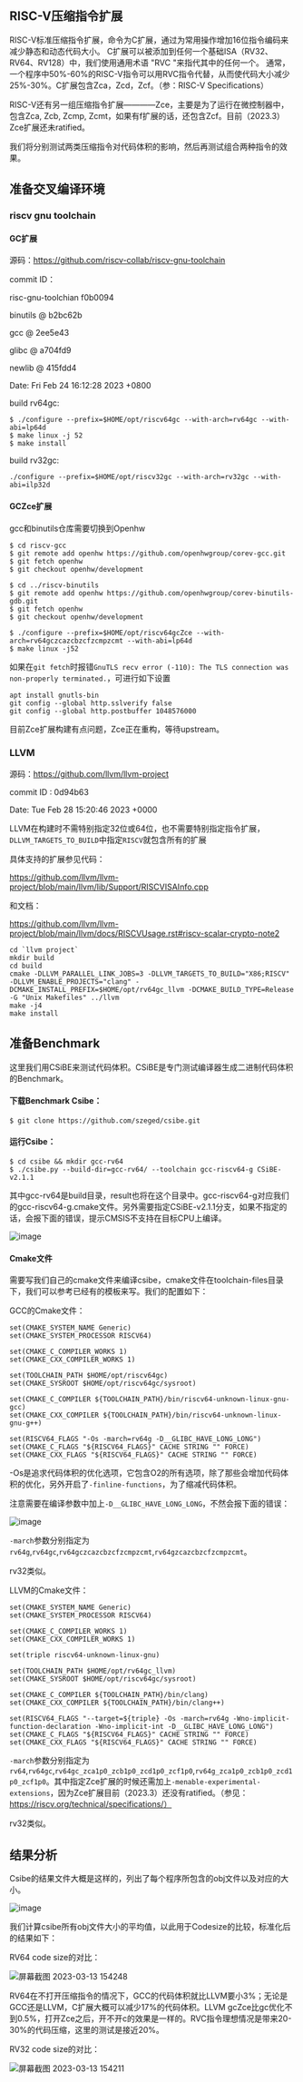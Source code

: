 ## RISC-V压缩指令扩展

RISC-V标准压缩指令扩展，命令为C扩展，通过为常用操作增加16位指令编码来减少静态和动态代码大小。 C扩展可以被添加到任何一个基础ISA（RV32、RV64、RV128）中，我们使用通用术语 "RVC "来指代其中的任何一个。 通常，一个程序中50%-60%的RISC-V指令可以用RVC指令代替，从而使代码大小减少25%-30%。C扩展包含Zca，Zcd，Zcf。（参：RISC-V Specifications）

RISC-V还有另一组压缩指令扩展————Zce，主要是为了运行在微控制器中，包含Zca, Zcb, Zcmp, Zcmt，如果有f扩展的话，还包含Zcf。目前（2023.3）Zce扩展还未ratified。

我们将分别测试两类压缩指令对代码体积的影响，然后再测试组合两种指令的效果。

## 准备交叉编译环境

### riscv gnu toolchain


#### GC扩展

源码：https://github.com/riscv-collab/riscv-gnu-toolchain

commit ID：

risc-gnu-toolchian f0b0094

binutils @ b2bc62b

gcc @ 2ee5e43

glibc @ a704fd9

newlib @ 415fdd4

Date:   Fri Feb 24 16:12:28 2023 +0800

build rv64gc:
```
$ ./configure --prefix=$HOME/opt/riscv64gc --with-arch=rv64gc --with-abi=lp64d
$ make linux -j 52
$ make install
```

build rv32gc:
```
./configure --prefix=$HOME/opt/riscv32gc --with-arch=rv32gc --with-abi=ilp32d
```

#### GCZce扩展

gcc和binutils仓库需要切换到Openhw

```
$ cd riscv-gcc
$ git remote add openhw https://github.com/openhwgroup/corev-gcc.git
$ git fetch openhw
$ git checkout openhw/development

$ cd ../riscv-binutils
$ git remote add openhw https://github.com/openhwgroup/corev-binutils-gdb.git
$ git fetch openhw
$ git checkout openhw/development

$ ./configure --prefix=$HOME/opt/riscv64gcZce --with-arch=rv64gczcazcbzcfzcmpzcmt --with-abi=lp64d
$ make linux -j52
```

如果在`git fetch`时报错`GnuTLS recv error (-110): The TLS connection was non-properly terminated.`，可进行如下设置
```
apt install gnutls-bin
git config --global http.sslverify false
git config --global http.postbuffer 1048576000
```

目前Zce扩展构建有点问题，Zce正在重构，等待upstream。

### LLVM

源码：https://github.com/llvm/llvm-project

commit ID : 0d94b63

Date:   Tue Feb 28 15:20:46 2023 +0000

LLVM在构建时不需特别指定32位或64位，也不需要特别指定指令扩展，`DLLVM_TARGETS_TO_BUILD`中指定`RISCV`就包含所有的扩展

具体支持的扩展参见代码：

https://github.com/llvm/llvm-project/blob/main/llvm/lib/Support/RISCVISAInfo.cpp

和文档：

https://github.com/llvm/llvm-project/blob/main/llvm/docs/RISCVUsage.rst#riscv-scalar-crypto-note2

```
cd `llvm project`
mkdir build
cd build
cmake -DLLVM_PARALLEL_LINK_JOBS=3 -DLLVM_TARGETS_TO_BUILD="X86;RISCV" -DLLVM_ENABLE_PROJECTS="clang" -DCMAKE_INSTALL_PREFIX=$HOME/opt/rv64gc_llvm -DCMAKE_BUILD_TYPE=Release -G "Unix Makefiles" ../llvm
make -j4
make install
```

## 准备Benchmark

这里我们用CSiBE来测试代码体积。CSiBE是专门测试编译器生成二进制代码体积的Benchmark。

#### 下载Benchmark Csibe：

```
$ git clone https://github.com/szeged/csibe.git
```

#### 运行Csibe：

```
$ cd csibe && mkdir gcc-rv64
$ ./csibe.py --build-dir=gcc-rv64/ --toolchain gcc-riscv64-g CSiBE-v2.1.1
```
其中gcc-rv64是build目录，result也将在这个目录中。gcc-riscv64-g对应我们的gcc-riscv64-g.cmake文件。另外需要指定CSiBE-v2.1.1分支，如果不指定的话，会报下面的错误，提示CMSIS不支持在目标CPU上编译。

![image](https://user-images.githubusercontent.com/26591790/224637944-59aa88ef-9ef8-4aef-b193-feab7afc41e9.png)

#### Cmake文件

需要写我们自己的cmake文件来编译csibe，cmake文件在toolchain-files目录下，我们可以参考已经有的模板来写。我们的配置如下：

GCC的Cmake文件：
```
set(CMAKE_SYSTEM_NAME Generic)
set(CMAKE_SYSTEM_PROCESSOR RISCV64)

set(CMAKE_C_COMPILER_WORKS 1)
set(CMAKE_CXX_COMPILER_WORKS 1)

set(TOOLCHAIN_PATH $HOME/opt/riscv64gc)
set(CMAKE_SYSROOT $HOME/opt/riscv64gc/sysroot)

set(CMAKE_C_COMPILER ${TOOLCHAIN_PATH}/bin/riscv64-unknown-linux-gnu-gcc)
set(CMAKE_CXX_COMPILER ${TOOLCHAIN_PATH}/bin/riscv64-unknown-linux-gnu-g++)

set(RISCV64_FLAGS "-Os -march=rv64g -D__GLIBC_HAVE_LONG_LONG")
set(CMAKE_C_FLAGS "${RISCV64_FLAGS}" CACHE STRING "" FORCE)
set(CMAKE_CXX_FLAGS "${RISCV64_FLAGS}" CACHE STRING "" FORCE)
```

-Os是追求代码体积的优化选项，它包含O2的所有选项，除了那些会增加代码体积的优化，另外开启了`-finline-functions`，为了缩减代码体积。

注意需要在编译参数中加上`-D__GLIBC_HAVE_LONG_LONG`，不然会报下面的错误：

![image](https://user-images.githubusercontent.com/26591790/224638072-cfdf80ce-75a1-4820-b470-601892e0d9ea.png)

`-march`参数分别指定为`rv64g`,`rv64gc`,`rv64gczcazcbzcfzcmpzcmt`,`rv64gzcazcbzcfzcmpzcmt`。

rv32类似。

LLVM的Cmake文件：
```
set(CMAKE_SYSTEM_NAME Generic)
set(CMAKE_SYSTEM_PROCESSOR RISCV64)

set(CMAKE_C_COMPILER_WORKS 1)
set(CMAKE_CXX_COMPILER_WORKS 1)

set(triple riscv64-unknown-linux-gnu)

set(TOOLCHAIN_PATH $HOME/opt/rv64gc_llvm)
set(CMAKE_SYSROOT $HOME/opt/riscv64gc/sysroot)

set(CMAKE_C_COMPILER ${TOOLCHAIN_PATH}/bin/clang)
set(CMAKE_CXX_COMPILER ${TOOLCHAIN_PATH}/bin/clang++)

set(RISCV64_FLAGS "--target=${triple} -Os -march=rv64g -Wno-implicit-function-declaration -Wno-implicit-int -D__GLIBC_HAVE_LONG_LONG")
set(CMAKE_C_FLAGS "${RISCV64_FLAGS}" CACHE STRING "" FORCE)
set(CMAKE_CXX_FLAGS "${RISCV64_FLAGS}" CACHE STRING "" FORCE)
```

`-march`参数分别指定为`rv64`,`rv64gc`,`rv64gc_zca1p0_zcb1p0_zcd1p0_zcf1p0`,`rv64g_zca1p0_zcb1p0_zcd1p0_zcf1p0`。其中指定Zce扩展的时候还需加上`-menable-experimental-extensions`，因为Zce扩展目前（2023.3）还没有ratified。（参见：https://riscv.org/technical/specifications/）

rv32类似。

## 结果分析

Csibe的结果文件大概是这样的，列出了每个程序所包含的obj文件以及对应的大小。

![image](https://user-images.githubusercontent.com/26591790/224638307-3af4b785-37b1-4261-9a66-916dda472619.png)

我们计算csibe所有obj文件大小的平均值，以此用于Codesize的比较，标准化后的结果如下：

RV64 code size的对比：

![屏幕截图 2023-03-13 154248](https://user-images.githubusercontent.com/26591790/224638613-f92f03e6-106e-4963-acd9-893c5d9ad0fa.png)

RV64在不打开压缩指令的情况下，GCC的代码体积就比LLVM要小3%；无论是GCC还是LLVM，C扩展大概可以减少17%的代码体积。LLVM gcZce比gc优化不到0.5%，打开Zce之后，开不开c的效果是一样的。RVC指令理想情况是带来20-30%的代码压缩，这里的测试是接近20%。

RV32 code size的对比：

![屏幕截图 2023-03-13 154211](https://user-images.githubusercontent.com/26591790/224638682-ef58deba-d761-4d4f-a070-a11713d2eabc.png)
